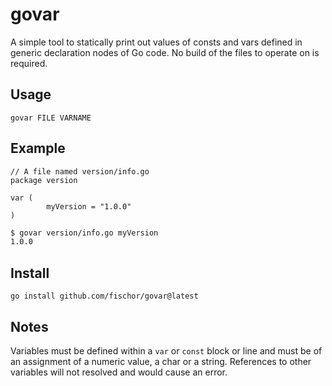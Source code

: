 # govar

A simple tool to statically print out values of consts and vars defined in generic declaration nodes of Go code.
No build of the files to operate on is required.

## Usage

```
govar FILE VARNAME
```

## Example

```golang
// A file named version/info.go
package version

var (
        myVersion = "1.0.0"
)
```

```sh
$ govar version/info.go myVersion
1.0.0
```

## Install

```
go install github.com/fischor/govar@latest
```

## Notes

Variables must be defined within a `var` or `const` block or line and must be of an assignment of a numeric value, a char or a string.
References to other variables will not resolved and would cause an error.
